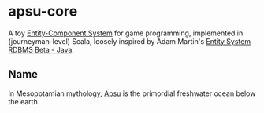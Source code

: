 # apsu-core

A toy [Entity-Component System](http://t-machine.org/index.php/2007/09/03/entity-systems-are-the-future-of-mmog-development-part-1/)
for game programming, implemented in (journeyman-level) Scala, loosely
inspired by Adam Martin's [Entity System RDBMS Beta -
Java](https://github.com/adamgit/Entity-System-RDBMS-Beta--Java-).

## Name

In Mesopotamian mythology, [Apsu](http://en.wikipedia.org/wiki/Abzu)
is the primordial freshwater ocean below the earth.


